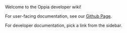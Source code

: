 Welcome to the Oppia developer wiki!

For user-facing documentation, see our [Github Page](https://oppia.github.io).

For developer documentation, pick a link from the sidebar.